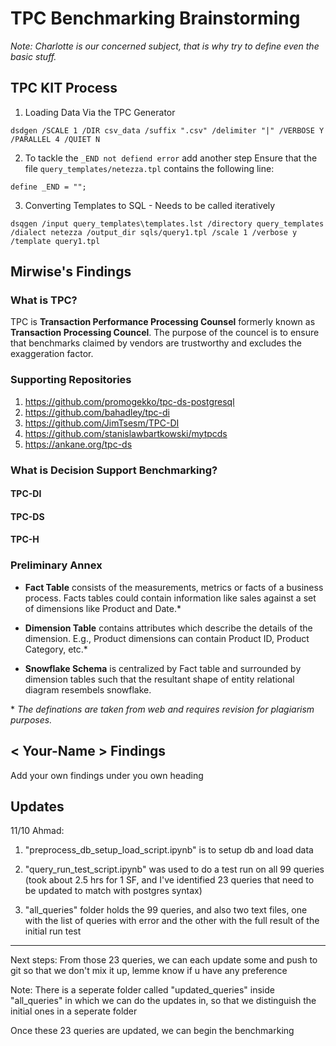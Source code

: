 # TPC Benchmarking Brainstorming

*Note: Charlotte is our concerned subject, that is why try to define even the basic stuff.*

## TPC KIT Process

1) Loading Data Via the TPC Generator


`dsdgen /SCALE 1 /DIR csv_data /suffix ".csv" /delimiter "|" /VERBOSE Y /PARALLEL 4 /QUIET N`


2) To tackle the `_END not defiend error` add another step
Ensure that the file `query_templates/netezza.tpl` contains the following line:



`define _END = "";`


3) Converting Templates to SQL - Needs to be called iteratively


`dsqgen /input query_templates\templates.lst /directory query_templates /dialect netezza /output_dir sqls/query1.tpl /scale 1 /verbose y /template query1.tpl`


## Mirwise's Findings

### What is TPC?
TPC is **Transaction Performance Processing Counsel** formerly known as **Transaction Processing Councel**. The purpose of the councel is to ensure that benchmarks claimed by vendors are trustworthy and excludes the exaggeration factor.

### Supporting Repositories

1. https://github.com/promogekko/tpc-ds-postgresql
2. https://github.com/bahadley/tpc-di
3. https://github.com/JimTsesm/TPC-DI
4. https://github.com/stanislawbartkowski/mytpcds
5. https://ankane.org/tpc-ds


### What is Decision Support Benchmarking?
#### TPC-DI
#### TPC-DS
#### TPC-H

### Preliminary Annex

* **Fact Table** 
consists of the measurements, metrics or facts of a business process. Facts tables could contain information like sales against a set of dimensions like Product and Date.*

* **Dimension Table**
contains attributes which describe the details of the dimension. E.g., Product dimensions can contain Product ID, Product Category, etc.*

* **Snowflake Schema**
is centralized by Fact table and surrounded by dimension tables such that the resultant shape of entity relational diagram resembels snowflake.

\* *The definations are taken from web and requires revision for plagiarism purposes.*

## < Your-Name > Findings

Add your own findings under you own heading


## Updates
11/10 Ahmad:
1) "preprocess_db_setup_load_script.ipynb" is to setup db and load data

2) "query_run_test_script.ipynb" was used to do a test run on all 99 queries (took about 2.5 hrs for 1 SF, and I've identified 23 queries that need to be updated to match with postgres syntax) 

3) "all_queries" folder holds the 99 queries, and also two text files, one with the list of queries with error and the other with the full result of the initial run test

*********
Next steps: From those 23 queries, we can each update some and push to git so that we don't mix it up, lemme know if u have any preference

Note: There is a seperate folder called "updated_queries" inside "all_queries" in which we can do the updates in, so that we distinguish the initial ones in a seperate folder

Once these 23 queries are updated, we can begin the benchmarking
